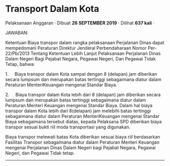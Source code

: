 Transport Dalam Kota
====================

Pelaksanaan Anggaran · Dibuat **26 SEPTEMBER 2019** · Dilihat **637 kali** ·

JAWABAN:

Ketentuan Biaya transpor dalam rangka pelaksanaan Perjalanan Dinas dapat mempedomani Peraturan Direktur Jenderal Perbendaharaan Nomor Per-22/Pb/2013 Tentang Ketentuan Lebih Lanjut Pelaksanaan Perjalanan Dinas Dalam Negeri Bagi Pejabat Negara, Pegawai Negeri, Dan Pegawai Tidak Tetap, bahwa:

1.     Biaya transpor dalam Kota sampai dengan 8 (delapan) jam diberikan secara lumpsum dan merupakan batas tertinggi sebagaimana diatur dalam Peraturan MenteriKeuangan mengenai Standar Biaya.

2.     Biaya transpor dalam Kota lebih dari 8 (delapan) jam diberikan secara lumpsum dan merupakan batas tertinggi sebagaimana diatur dalam Peraturan Menteri Keuangan mengenai Standar Biaya. Dalam hal biaya transpor dalam Kota lebih dari 8(delapan) jam melebihi batas tertinggi sebagaimana diatur dalam Peraturan MenteriKeuangan mengenai Standar Biaya sebagaimana tersebut diatas, kepada Pelaksana SPD diberikan biaya transpor sesuai bukti riil moda transportasi yang digunakan.

Biaya transpor melewati batas Kota diberikan sesuai biaya riil berdasarkan Fasilitas Transpor sebagaimana diatur dalam Peraturan Menteri Keuangan mengenai Perjalanan Dinas Dalam Negeri bagi Pejabat Negara, Pegawai Negeri, dan Pegawai Tidak tetap.  

  
  
  

* * *
